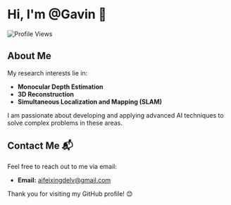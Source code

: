 # Hi, I'm @Gavin 👋

![Profile Views](https://komarev.com/ghpvc/?username=Gavin&color=blue)

## About Me

My research interests lie in:

- **Monocular Depth Estimation** 
- **3D Reconstruction** 
- **Simultaneous Localization and Mapping (SLAM)** 

I am passionate about developing and applying advanced AI techniques to solve complex problems in these areas.

## Contact Me 📬

Feel free to reach out to me via email:

- **Email:** aifeixingdelv@gmail.com

Thank you for visiting my GitHub profile! 😊
